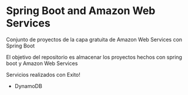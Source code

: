 # Spring Boot and Amazon Web Services
Conjunto de proyectos de la capa gratuita de Amazon Web Services con Spring Boot

El objetivo del repositorio es almacenar los proyectos hechos con spring boot y Amazon Web Services

Servicios realizados con Exito!
  - DynamoDB
